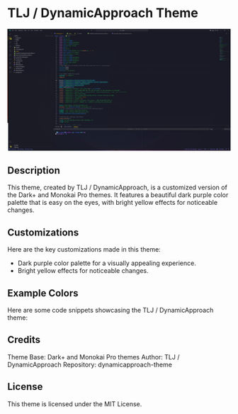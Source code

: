 # TLJ / DynamicApproach Theme

![Theme Preview](theme_preview.png)

## Description

This theme, created by TLJ / DynamicApproach, is a customized version of the Dark+ and Monokai Pro themes. It features a beautiful dark purple color palette that is easy on the eyes, with bright yellow effects for noticeable changes.

## Customizations

Here are the key customizations made in this theme:

- Dark purple color palette for a visually appealing experience.
- Bright yellow effects for noticeable changes.

## Example Colors

Here are some code snippets showcasing the TLJ / DynamicApproach theme:

## Credits

Theme Base: Dark+ and Monokai Pro themes
Author: TLJ / DynamicApproach
Repository: dynamicapproach-theme

## License

This theme is licensed under the MIT License.

